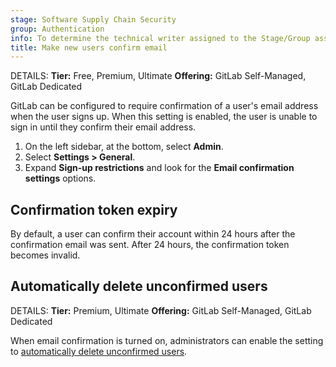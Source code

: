 ```yaml
---
stage: Software Supply Chain Security
group: Authentication
info: To determine the technical writer assigned to the Stage/Group associated with this page, see https://handbook.gitlab.com/handbook/product/ux/technical-writing/#assignments
title: Make new users confirm email
---
```


DETAILS:
**Tier:** Free, Premium, Ultimate
**Offering:** GitLab Self-Managed, GitLab Dedicated

GitLab can be configured to require confirmation of a user's email address when
the user signs up. When this setting is enabled, the user is unable to sign in until
they confirm their email address.

1. On the left sidebar, at the bottom, select **Admin**.
1. Select **Settings > General**.
1. Expand **Sign-up restrictions** and look for the **Email confirmation settings** options.

## Confirmation token expiry

By default, a user can confirm their account within 24 hours after the confirmation email was sent.
After 24 hours, the confirmation token becomes invalid.

## Automatically delete unconfirmed users

DETAILS:
**Tier:** Premium, Ultimate
**Offering:** GitLab Self-Managed, GitLab Dedicated

When email confirmation is turned on, administrators can enable the setting to
[automatically delete unconfirmed users](../administration/moderate_users.md#automatically-delete-unconfirmed-users).
